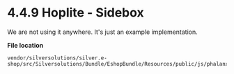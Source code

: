 # 4.4.9 Hoplite - Sidebox

We are not using it anywhere. It's just an example implementation.

**File location**

``` 
vendor/silversolutions/silver.e-shop/src/Silversolutions/Bundle/EshopBundle/Resources/public/js/phalanx/hoplite/sidebox/sidebox.js
```
